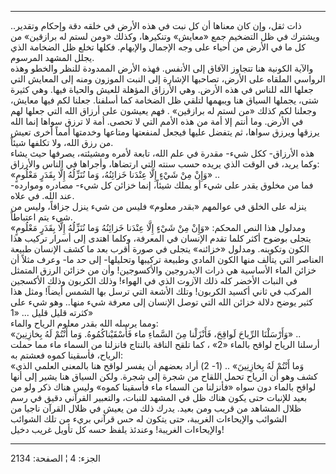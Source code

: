 ------------------------------------------------------------------------

ذات ثقل، وإن كان معناها أن كل نبت في هذه الأرض في خلقه دقة وإحكام
وتقدير.. ويشترك في ظل التضخيم جمع «معايش» وتنكيرها، وكذلك «ومن لستم له
برازقين» من كل ما في الأرض من أحياء على وجه الإجمال والإبهام. فكلها تخلع
ظل الضخامة الذي يجلل المشهد المرسوم.  
والآية الكونية هنا تتجاوز الآفاق إلى الأنفس. فهذه الأرض الممدودة للنظر
والخطو وهذه الرواسي الملقاه على الأرض، تصاحبها الإشارة إلى النبت الموزون
ومنه إلى المعايش التي جعلها الله للناس في هذه الأرض. وهي الأرزاق المؤهلة
للعيش والحياة فيها. وهي كثيرة شتى، يجملها السياق هنا ويبهمها لتلقي ظل
الضخامة كما أسلفنا. جعلنا لكم فيها معايش، وجعلنا لكم كذلك «من لستم له
برازقين» . فهم يعيشون على أرزاق الله التي جعلها لهم في الأرض. وما أنتم
إلا أمة من هذه الأمم التي لا تحصى. أمة لا ترزق سواها إنما الله يرزقها
ويرزق سواها، ثم يتفضل عليها فيجعل لمنفعتها ومتاعها وخدمتها أمماً أخرى
تعيش من رزق الله، ولا تكلفها شيئاً.  
هذه الأرزاق- ككل شيء- مقدرة في علم الله، تابعة لأمره ومشيئته، يصرفها حيث
يشاء وكما يريد، في الوقت الذي يريده حسب سنته التي ارتضاها، وأجراها في
الناس والأرزاق:  
«وَإِنْ مِنْ شَيْءٍ إِلَّا عِنْدَنا خَزائِنُهُ، وَما نُنَزِّلُهُ إِلَّا بِقَدَرٍ مَعْلُومٍ» ..  
فما من مخلوق يقدر على شيء أو يملك شيئاً، إنما خزائن كل شيء- مصادره
وموارده- عند الله. في علاه.  
ينزله على الخلق في عوالمهم «بقدر معلوم» فليس من شيء ينزل جزافاً، وليس من
شيء يتم اعتباطاً.  
ومدلول هذا النص المحكم: «وَإِنْ مِنْ شَيْءٍ إِلَّا عِنْدَنا خَزائِنُهُ وَما نُنَزِّلُهُ إِلَّا بِقَدَرٍ
مَعْلُومٍ» يتجلى بوضوح أكثر كلما تقدم الإنسان في المعرفة، وكلما اهتدى إلى
أسرار تركيب هذا الكون وتكوينه. ومدلول «خزائنه» يتجلى في صورة أقرب بعد ما
كشف الإنسان طبيعة العناصر التي يتألف منها الكون المادي وطبيعة تركيبها
وتحليلها- إلى حد ما- وعرف مثلاً أن خزائن الماء الأساسية هي ذرات
الايدروجين والأكسوجين! وأن من خزائن الرزق المتمثل في النبات الأخضر كله
ذلك الآزوت الذي في الهواء! وذلك الكربون وذلك الأكسجين المركب في ثاني
أكسيد الكربون! وتلك الأشعة التي ترسل بها الشمس أيضاً! ومثل هذا كثير يوضح
دلالة خزائن الله التي توصل الإنسان إلى معرفة شيء منها.. وهو شيء على
كثرته قليل قليل ... «1»  
ومما يرسله الله بقدر معلوم الرياح والماء:  
«وَأَرْسَلْنَا الرِّياحَ لَواقِحَ، فَأَنْزَلْنا مِنَ السَّماءِ ماء فَأَسْقَيْناكُمُوهُ. وَما أَنْتُمْ لَهُ
بِخازِنِينَ» ..  
أرسلنا الرياح لواقح بالماء «2» ، كما تلقح الناقة بالنتاج فانزلنا من
السماء ماء مما حملت الرياح، فأسقينا كموه فعشتم به:  
«وَما أَنْتُمْ لَهُ بِخازِنِينَ» .. (1- 2) أراد بعضهم أن يفسر لواقح هنا بالمعنى
العلمي الذي كشف وهو أن الرياح تحمل اللقاح من شجرة إلى شجرة. ولكن السياق
هنا يشير إلى أنها لواقح بالماء دون سواه «فأنزلنا من السماء ماء فأسقينا
كموه» وليس هناك ذكر ولو من بعيد للإنبات حتى يكون هناك ظل في المشهد
للنبات، والتعبير القرآني دقيق في رسم ظلال المشاهد من قريب ومن بعيد. يدرك
ذلك من يعيش في ظلال القرآن ناجيا من الشوائب والإيحاءات الغريبة، حتى
يتكون له حس قرآني بريء من تلك الشوائب والإيحاءات الغريبة! وعندئذ يلفظ
حسه كل تأويل غريب دخيل!

------------------------------------------------------------------------

الجزء: 4 ¦ الصفحة: 2134
